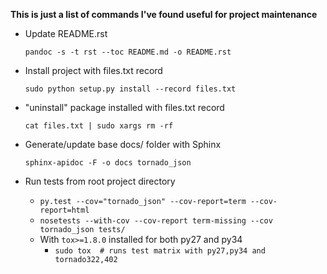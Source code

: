 **This is just a list of commands I've found useful for project maintenance**


* Update README.rst

    ```pandoc -s -t rst --toc README.md -o README.rst```

* Install project with files.txt record

    ```sudo python setup.py install --record files.txt```

* "uninstall" package installed with files.txt record

    ```cat files.txt | sudo xargs rm -rf```

* Generate/update base docs/ folder with Sphinx

    ```sphinx-apidoc -F -o docs tornado_json```

* Run tests from root project directory

    * `py.test --cov="tornado_json" --cov-report=term --cov-report=html`
    * `nosetests --with-cov --cov-report term-missing --cov tornado_json tests/`
    * With `tox>=1.8.0` installed for both py27 and py34
        * `sudo tox  # runs test matrix with py27,py34 and tornado322,402`
